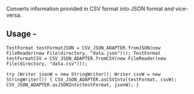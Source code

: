 Converts information provided in CSV format into JSON format and vice-versa.

## Usage - ##

`TestFormat testFormatJSON = CSV_JSON_ADAPTER.fromJSON(new FileReader(new File(directory, "data.json")));
TestFormat testFormatCSV = CSV_JSON_ADAPTER.fromCSV(new FileReader(new File(directory, "data.csv")));`

`try (Writer jsonW = new StringWriter(); Writer csvW = new StringWriter()) {
   CSV_JSON_ADAPTER.asCSVInto(testFormat, csvW);
  CSV_JSON_ADAPTER.asJSONInto(testFormat, jsonW);
}`
            
            